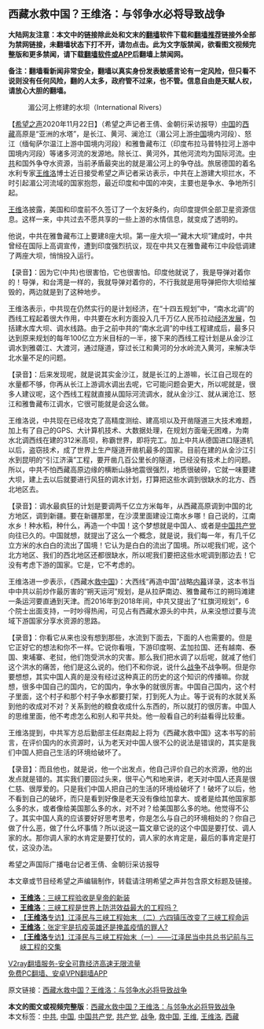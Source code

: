  <h2>西藏水救中国？王维洛：与邻争水必将导致战争</h2> <p class="notice"><b>大陆网友注意：本文中的链接除此处和文末的<a href="https://github.com/bannedbook/fanqiang" >翻墙</a>软件下载和<a href="https://github.com/killgcd/justmysocks/blob/master/README.md">翻墙推荐</a>链接外全部为禁网链接，未翻墙状态下打不开，请勿点击。此为文字版禁闻，欲看图文视频完整版和更多禁闻，请下载<a href="https://github.com/bannedbook/fanqiang">翻墙软件或APP</a>后翻墙上禁闻网。</p><p>备注：翻墙看新闻非常安全，翻墙以真实身份发表敏感言论有一定风险，但只看不说则没有任何风险，翻的人太多，政府管不过来，也不管。信息自由是天赋人权，请放心大胆的翻墙。</b></p>  <div class="entry"> <figure><figcaption>湄公河上修建的水坝（International Rivers）</figcaption></figure> <p>【<span class='wp_keywordlink_affiliate'><a href="https://www.soundofhope.org" title="希望之声" target="_blank">希望之声</a></span>2020年11月22日】（希望之声记者王倩、金朝衍采访报导）<span class='wp_keywordlink_affiliate'><a href="https://www.bannedbook.org/" title="中国" target="_blank">中国</a></span>的<a href="https://www.bannedbook.org/bnews/tag/%e8%a5%bf%e8%97%8f/" class="st_tag internal_tag" rel="tag" title="标签 西藏 下的日志">西藏</a>高原是“亚洲的水塔”，是长江、黄河、澜沧江（湄公河上游<a href="https://www.bannedbook.org/bnews/tag/%E4%B8%AD%E5%9B%BD/" class="st_tag internal_tag" rel="tag" title="标签 中国 下的日志">中国</a>境内河段）、怒江（缅甸萨尔温江上游中国境内河段）和雅鲁藏布江（印度布拉马普特拉河上游中国境内河段）等诸多河流的发源地。除长江、黄河外，其他河流均为国际河流。<a href="https://www.bannedbook.org/bnews/tag/%e4%b8%ad%e5%85%b1/" class="st_tag internal_tag" rel="tag" title="标签 中共 下的日志">中共</a>和国外争夺水资源，当前矛盾最突出的就是湄公河上的争夺战。旅居德国的着名水利专家<a href="https://www.bannedbook.org/bnews/tag/%e7%8e%8b%e7%bb%b4%e6%b4%9b/" class="st_tag internal_tag" rel="tag" title="标签 王维洛 下的日志">王维洛</a>博士近日接受希望之声记者采访表示，中共在上游建大坝拦水，不时引起湄公河流域的国家抱怨，最近印度和中国的冲突，主要也是争水、争地所引起。</p> <p><a href="https://www.bannedbook.org/bnews/tag/%e7%8e%8b%e7%bb%b4/" class="st_tag internal_tag" rel="tag" title="标签 王维 下的日志">王维</a>洛披露，美国和印度前不久签订了一个友好条约，向印度提供全部卫星资源信息。这样一来，中共过去不愿共享的一些上游的水情信息，就变成了透明的。</p> <p>他说，中共在雅鲁藏布江上要建8座大坝。第一座大坝—“藏木大坝”建成时，中共曾经在国际上高调宣传，遭到印度强烈抗议，现在中共又在雅鲁藏布江中段低调建了两座大坝，悄悄投入运行。</p>  <p>【录音】：因为它(中共)也很害怕，它也很害怕。印度他就说了，我是导弹对着你的！导弹，和台湾是一样的，我就导弹对着你的，不行我就是用导弹把你大坝给摧毁的，两边就是到了这种地步。</p> <p>王维洛表示，中共现在仍然实行的是计划经济，在“十四五规划”中，“南水北调”的西线工程起着很大作用，中共要在水利方面投入几千万亿人民币拉动<span class='wp_keywordlink'><a href="https://www.bannedbook.org/forum2/topic869.html" title="宪政、法治和经济发展——走向市场经济的制度保障" target="_blank">经济发展</a></span>，包括建水库大坝、调水线路。由于之前中共的“南水北调”的中线工程建成后，最多只达到原来规划的每年100亿立方米目标的一半，接下来的西线工程计划是从金沙江调水到雅砻江、大渡河，通过隧道，穿过长江和黄河的分水岭流入黄河，来解决华北水量不足的问题。</p> <p>【录音】：后来发现呢，就是说其实金沙江，就是长江的上游嘛，长江自己现在的水量都不够，你再从长江上游调水调出去呢，它可能问题会更大，所以呢就是，很多人建议呢，这个西线工程就直接从国际河流调水，就从金沙江、就从澜沧江、怒江和雅鲁藏布江调水，它很可能就是会这么做。</p>  <p>王维洛说，中共现在已经攻克了高精度测绘、建高坝以及开凿隧道三大技术难题，加上有了自己的GPS、大计算机技术、大数据处理，在规划方面毫无困难，为南水北调西线在建的312米高坝，称霸世界，即将完工。加上中共从德国进口隧道机以后，盗窃技术，成了世界上生产隧道开凿机最多的国家。目前在建的从金沙江引水到昆明的“引江济滇”工程，要开凿几百公里长的隧道，已经没有技术上的问题。所以，中共不怕西藏高原边缘的横断山脉地震很强烈，地质很破碎，它就一味要建大坝，建上去以后就要进行风狂的调水计划，打算把这些水调到很缺水的北方、西北地区去。</p> <p>【录音】：调水最疯狂的计划是要调两千亿立方米每年，从西藏高原调到中国的北方地区，调到新疆。要在新疆那里，在沙漠里面建设江南水乡哪！自己说的，江南水乡！种水稻，种什么，再造一个中国！这个梦想就是中国人、或者是<a href="https://www.bannedbook.org/bnews/tag/%e4%b8%ad%e5%9b%bd%e5%85%b1%e4%ba%a7%e5%85%9a/" class="st_tag internal_tag" rel="tag" title="标签 中国共产党 下的日志">中国共产党</a>向往已久的。中国就想，就提出了这么一个概念，就是说，我们每一年，有几千亿立方米的水白白的流出了国境！它认为是白白的流出了国境。所以呢我们呢，这个北方地区、我们的西北地区还都很缺水，所以呢我们要把这些水呢调到那边去！它没有考虑下游的国家。它是，它不考虑的。</p> <p>王维洛进一步表示，《西藏水<a href="https://www.bannedbook.org/bnews/tag/%E6%95%91%E4%B8%AD%E5%9B%BD/" class="st_tag internal_tag" rel="tag" title="标签 救中国 下的日志">救中国</a>》：大西线“再造中国”战略<span class='wp_keywordlink_affiliate'><a href="https://www.bannedbook.org/bnews/ccpdope/" title="中共高层内幕" target="_blank">内幕</a></span>详录，这本书当中中共以前炒作最厉害的“朔天运河”规划，是从拉萨南边、雅鲁藏布江的朔玛滩建一条运河要直通到天津。而2016年到2018年间，中共又提出了“红旗河规划”，6个院士出面支持，一时吵得热闹，可见占有西藏水源头的中共，从来没想过要与流域下游国家分享水资源的思路。</p>  <p>【录音】：你看它从来也没有想到那些，水流到下面去，下面的人也需要的。但是它正好它的想法和你不一样。它说你看哦，下游印度啊、孟加拉国、还有越南、泰国、柬埔寨、老挝，他们饱受洪水的灾害。那么我们把水调了以后呢，就减了他们这个洪水的痛苦，他们是这么说的。他们不和你说，说什么<a href="https://www.bannedbook.org/bnews/tag/%E6%88%98%E4%BA%89/" class="st_tag internal_tag" rel="tag" title="标签 战争 下的日志">战争</a>不战争啊。但是你要想想，其实中国人真的是没有经过这种真正的历史的这个知识的传播嘛。你就想，很多中国自己的国内，它的国内，争水争的就很厉害。中国自己国内，这个村子里面，这个村子和那个村子争水都要打架，打到死人为止。等于说有的水就关系到他的收成对不对？关系到他的粮食收成什么东西的，所以就打的很厉害。中国人的思维里面，他不考虑怎么和别人和平共处。他一般看自己的利益看得比较重。</p> <p>王维洛提到，中共军方总后勤部主任赵南起上将为《西藏水救中国》这本书写的前言，在评价国内的水资源时，认为老天对中国人很不公的说法是错误的，其实是我们中国人把自己生活的环境给破坏了。</p> <p>【录音】：而且他也，就是说，他一个出发点，他自己评价自己的水资源，他的出发点就是错的。其实我们要回过头来，很平心气和地来讲，老天对中国人还真是很仁慈、很厚爱的。只是我们中国人把自己的生活的环境给破坏了！破坏了以后，他不看到自己的破坏，而只是看到好像是老天没有像给加拿大、或者是给其他国家那么多的水，或者像给美国那么多的水，对不对？给美国那么多的地。他觉得不公了。其实中国人真的应该要好好思考思考，你是怎么与自己的环境相处的？你自己做了什么恶，做了什么坏事情？所以说这一篇文章它说的这个中国是要打仗、调人家的水。那你调人家的水肯定是要打仗的，调人家的水肯定是，最后的事肯定是打仗，这没办法。</p>  <p>希望之声国际广播电台记者王倩、金朝衍采访报导</p> <p>本文章或节目经希望之声编辑制作，转载请注明希望之声并包含原文标题及链接。</p> <ul class='op-related-articles' title='相关阅读'> <li><a href='https://www.bannedbook.org/bnews/baitai/20201105/1426408.html' target='_blank'><b>王维洛</b>：三峡工程验收是皇帝的新装</a></li> <li><a href='https://www.bannedbook.org/bnews/baitai/20201105/1426175.html' target='_blank'><b>王维洛</b>：三峡工程是世界上防洪效益最大的工程吗？</a></li> <li><a href='https://www.bannedbook.org/bnews/bannedvideo/20201104/1425696.html' target='_blank'>【<b>王维洛</b>专访】江泽民与三峡工程始末 （二）六四镇压改变了三峡工程命运</a></li> <li><a href='https://www.bannedbook.org/bnews/baitai/20201020/1416707.html' target='_blank'><b>王维洛</b>：张定宇是抗疫英雄还是掩盖疫情的罪人?</a></li> <li><a href='https://www.bannedbook.org/bnews/bannedvideo/20201014/1415504.html' target='_blank'>【<b>王维洛</b>专访】江泽民与三峡工程始末（一）——江泽民当中共总书记前与三峡工程的交集</a></li> </ul> <p class="texttj"> <a href="https://www.bannedbook.org/forum23/topic22702.html" target="_blank">V2ray翻墙服务-安全可靠经济高速无限流量</a><br/> <a href="https://github.com/bannedbook/fanqiang/wiki/%E7%A6%81%E9%97%BB%E7%BD%91%E5%AE%89%E5%8D%93%E7%BF%BB%E5%A2%99%E6%96%B0%E9%97%BBAPP" target="_blank">免费PC翻墙、安卓VPN翻墙APP</a></p><p>原文链接：<a class="src_link"  href="https://www.soundofhope.org/post/445615" target="_blank">西藏水救中国？王维洛：与邻争水必将导致战争</a></p><a name='sharetosocial'></a>       <div><b>本文的图文或视频完整版</b>：<a href='https://www.bannedbook.org/bnews/comments/20201122/1435243.html'>西藏水救中国？王维洛：与邻争水必将导致战争</a></div>  </div><!--END ENTRY--> <div class="postfooter"> <div>本文标签：<a href="https://www.bannedbook.org/bnews/tag/%e4%b8%ad%e5%85%b1/" rel="tag">中共</a>, <a href="https://www.bannedbook.org/bnews/tag/%E4%B8%AD%E5%9B%BD/" rel="tag">中国</a>, <a href="https://www.bannedbook.org/bnews/tag/%e4%b8%ad%e5%9b%bd%e5%85%b1%e4%ba%a7%e5%85%9a/" rel="tag">中国共产党</a>, <a href="https://www.bannedbook.org/bnews/tag/%e5%85%b1%e4%ba%a7%e5%85%9a/" rel="tag">共产党</a>, <a href="https://www.bannedbook.org/bnews/tag/%E6%88%98%E4%BA%89/" rel="tag">战争</a>, <a href="https://www.bannedbook.org/bnews/tag/%E6%95%91%E4%B8%AD%E5%9B%BD/" rel="tag">救中国</a>, <a href="https://www.bannedbook.org/bnews/tag/%e7%8e%8b%e7%bb%b4/" rel="tag">王维</a>, <a href="https://www.bannedbook.org/bnews/tag/%e7%8e%8b%e7%bb%b4%e6%b4%9b/" rel="tag">王维洛</a>, <a href="https://www.bannedbook.org/bnews/tag/%e8%a5%bf%e8%97%8f/" rel="tag">西藏</a></div>  </div><!--END POSTFOOTER--> 